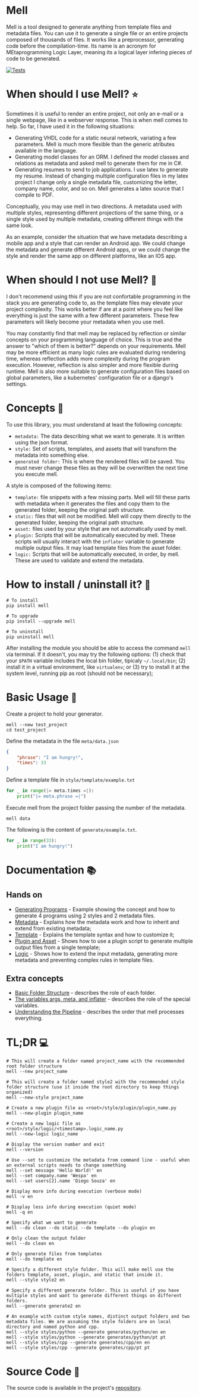 # Mell

Mell is a tool designed to generate anything from template files and metadata files. You can use it to generate a single file or an entire projects composed of thousands of files. It works like a preprocessor, generating code before the compilation-time. Its name is an acronym for MEtaprogramming Logic Layer, meaning its a logical layer infering pieces of code to be generated.

[![Tests](https://github.com/diegofps/mell/actions/workflows/python-app.yml/badge.svg)](https://github.com/diegofps/mell/actions/workflows/python-app.yml)

# When should I use Mell? <font size="5">⭐</font>

Sometimes it is useful to render an entire project, not only an e-mail or a single webpage, like in a webserver response. This is when mell comes to help. So far, I have used it in the following situations:

* Generating VHDL code for a static neural network, variating a few parameters. Mell is much more flexible than the generic atributes available in the language.
* Generating model classes for an ORM. I defined the model classes and relations as metadata and asked mell to generate them for me in C#.
* Generating resumes to send to job applications. I use latex to generate my resume. Instead of changing multiple configuration files in my latex project I change only a single metadata file, customizing the letter, company name, color, and so on. Mell generates a latex source that I compile to PDF.

Conceptually, you may use mell in two directions. A metadata used with multiple styles, representing different projections of the same thing, or a single style used by multiple metadata, creating different things with the same look. 

As an example, consider the situation that we have metadata describing a mobile app and a style that can render an Android app. We could change the metadata and generate different Android apps, or we could change the style and render the same app on different platforms, like an IOS app.


# When should I not use Mell? <font size="5">🚫</font>

I don't recommend using this if you are not confortable programming in the stack you are generating code to, as the template files may elevate your project complexity. This works better if are at a point where you feel like everything is just the same with a few different parameters. These few parameters will likely become your metadata when you use mell.

You may constantly find that mell may be replaced by reflection or similar concepts on your programming language of choice. This is true and the answer to "which of them is better?" depends on your requirements. Mell may be more efficient as many logic rules are evaluated during rendering time, whereas reflection adds more complexity during the program execution. However, reflection is also simpler and more flexible during runtime. Mell is also more suitable to generate configuration files based on global parameters, like a kubernetes' configuration file or a django's settings.

# Concepts <font size="5">📕</font>

To use this library, you must understand at least the following concepts:

* `metadata:` The data describing what we want to generate. It is written using the json format.
* `style:` Set of scripts, templates, and assets that will transform the metadata into something else.
* `generated folder:` This is where the rendered files will be saved. You must never change these files as they will be overwritten the next time you execute mell. 

A style is composed of the following items:

* `template:` file snippets with a few missing parts. Mell will fill these parts with metadata when it generates the files and copy them to the generated folder, keeping the original path structure.
* `static:` files that will not be modified. Mell will copy them directly to the generated folder, keeping the original path structure.
* `asset:` files used by your style that are not automatically used by mell.
* `plugin:` Scripts that will be automatically executed by mell. These scripts will usually interact with the `inflater` variable to generate multiple output files. It may load template files from the asset folder.
* `logic:` Scripts that will be automatically executed, in order, by mell. These are used to validate and extend the metadata.

# How to install / uninstall it? <font size="5">🚀</font>

```shell
# To install
pip install mell

# To upgrade
pip install --upgrade mell

# To uninstall
pip uninstall mell
```

After installing the module you should be able to access the command `mell` via terminal. If it doesn't, you may try the following options: (1) check that your `$PATH` variable includes the local bin folder, tipicaly `~/.local/bin`; (2) install it in a virtual environment, like `virtualenv`; or (3) try to install it at the system level, running pip as root (should not be necessary);

# Basic Usage <font size="5">🐣</font>

Create a project to hold your generator.

```shell
mell --new test_project
cd test_project
```

Define the metadata in the file `meta/data.json`

```json
{
    "phrase": "I am hungry!",
    "times": 33
}
```

Define a template file in `style/template/example.txt`

```python
for _ in range(|= meta.times =|):
    print("|= meta.phrase =|")
```

Execute mell from the project folder passing the number of the metadata.

```shell
mell data
```

The following is the content of `generate/example.txt`.

```python
for _ in range(33):
    print("I am hungry!")
```

# Documentation <font size="5">📚</font>

## Hands on

* [Generating Programs](https://github.com/diegofps/mell/blob/main/docs/hands_on/metadata.md) - Example showing the concept and how to generate 4 programs using 2 styles and 2 metadata files.
* [Metadata](https://github.com/diegofps/mell/blob/main/docs/hands_on/metadata.md) - Explains how the metadata work and how to inherit and extend from existing metadata;
* [Template](https://github.com/diegofps/mell/blob/main/docs/hands_on/template.md) - Explains the template syntax and how to customize it;
* [Plugin and Asset](https://github.com/diegofps/mell/blob/main/docs/hands_on/plugin_and_asset.md) - Shows how to use a plugin script to generate multiple output files from a single template;
* [Logic](https://github.com/diegofps/mell/blob/main/docs/hands_on/logic.md) - Shows how to extend the input metadata, generating more metadata and preventing complex rules in template files.

## Extra concepts

* [Basic Folder Structure](https://github.com/diegofps/mell/blob/main/docs/extra_concepts/folder_structure.md) - describes the role of each folder.
* [The variables args, meta, and inflater](https://github.com/diegofps/mell/blob/main/docs/extra_concepts/variables.md) - describes the role of the special variables.
* [Understanding the Pipeline](https://github.com/diegofps/mell/blob/main/docs/extra_concepts/pipeline.md) - describes the order that mell processes everything.

# TL;DR <font size="5">💻</font>

```shell
# This will create a folder named project_name with the recommended root folder structure
mell --new project_name

# This will create a folder named style2 with the recommended style folder structure (use it inside the root directory to keep things organized)
mell --new-style project_name

# Create a new plugin file as <root>/style/plugin/plugin_name.py
mell --new-plugin plugin_name

# Create a new logic file as <root>/style/logic/<timestamp>.logic_name.py
mell --new-logic logic_name

# Display the version number and exit
mell --version

# Use --set to customize the metadata from command line - useful when an external scripts needs to change something
mell --set message 'Hello World!' en
mell --set company.name 'Wespa' en
mell --set users[2].name 'Diego Souza' en

# Display more info during execution (verbose mode)
mell -v en

# Display less info during execution (quiet mode)
mell -q en

# Specify what we want to generate
mell --do clean --do static --do template --do plugin en

# Only clean the output folder
mell --do clean en

# Only generate files from templates
mell --do template en

# Specify a different style folder. This will make mell use the folders template, asset, plugin, and static that inside it.
mell --style style2 en

# Specify a different generate folder. This is useful if you have multiple styles and want to generate different things on different folders.
mell --generate generate2 en

# An example with custom style names, distinct output folders and two metadata files. We are assuming the style folders are on local directory and named python and cpp.
mell --style styles/python --generate generates/python/en en
mell --style styles/python --generate generates/python/pt pt
mell --style styles/cpp --generate generates/cpp/en en
mell --style styles/cpp --generate generates/cpp/pt pt
```

# Source Code <font size="5">🎼</font>

The source code is available in the project's [repository](https://github.com/diegofps/mell).

